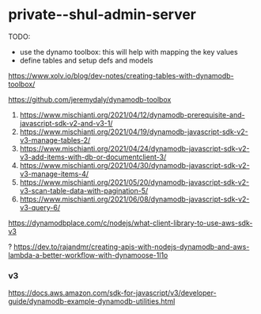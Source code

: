 # private--shul-admin-server

TODO:
- use the dynamo toolbox: this will help with mapping the key values
- define tables and setup defs and models

https://www.xolv.io/blog/dev-notes/creating-tables-with-dynamodb-toolbox/

https://github.com/jeremydaly/dynamodb-toolbox

1. https://www.mischianti.org/2021/04/12/dynamodb-prerequisite-and-javascript-sdk-v2-and-v3-1/
2. https://www.mischianti.org/2021/04/19/dynamodb-javascript-sdk-v2-v3-manage-tables-2/
3. https://www.mischianti.org/2021/04/24/dynamodb-javascript-sdk-v2-v3-add-items-with-db-or-documentclient-3/
4. https://www.mischianti.org/2021/04/30/dynamodb-javascript-sdk-v2-v3-manage-items-4/
5. https://www.mischianti.org/2021/05/20/dynamodb-javascript-sdk-v2-v3-scan-table-data-with-pagination-5/
6. https://www.mischianti.org/2021/06/08/dynamodb-javascript-sdk-v2-v3-query-6/

https://dynamodbplace.com/c/nodejs/what-client-library-to-use-aws-sdk-v3

? https://dev.to/rajandmr/creating-apis-with-nodejs-dynamodb-and-aws-lambda-a-better-workflow-with-dynamoose-1l1o

### v3
https://docs.aws.amazon.com/sdk-for-javascript/v3/developer-guide/dynamodb-example-dynamodb-utilities.html


